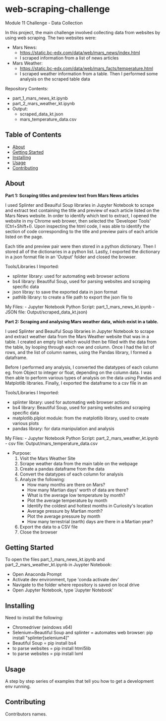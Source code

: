 # web-scraping-challenge
Module 11 Challenge - Data Collection

In this project, the main challenge involved collecting data from websites by using web scraping. The two websites were:

- Mars News:
    - https://static.bc-edx.com/data/web/mars_news/index.html
    - I scraped information from a list of news articles
- Mars Weather:
    - https://static.bc-edx.com/data/web/mars_facts/temperature.html
    - I scraped weather information from a table. Then I performed some analysis on the scraped table data

Repository Contents:
- part_1_mars_news_kt.ipynb
- part_2_mars_weather_kt.ipynb
- Output:
    - scraped_data_kt.json
    - mars_temperature_data.csv
    
## Table of Contents

- [About](#about)
- [Getting Started](#getting_started)
- [Installing](#installing)
- [Usage](#usage)
- [Contributing](#contributing)

## About
**Part 1: Scraping titles and preview text from Mars News articles**

I used Splinter and Beauiful Soup libraries in Jupyter Notebook to scrape and extract text containing the title and preview of each article listed on the Mars News website. In order to identify which text to extract, I opened the website in my Chrome web brower, then selected the 'Developer Tools' (Ctrl+Shift+I). Upon inspecting the html code, I was able to identify the section of code corresponding to the title and preview pairs of each article listed on the page.

Each title and preview pair were then stored in a python dictionary. Then I stored all of the dictionaries in a python list. Lastly, I exported the dictionary in a json format file in an 'Output' folder and closed the browser.

Tools/Libraries I Imported:
- splinter library: used for automating web browser actions
- bs4 library: Beautiful Soup, used for parsing websites and scraping specific data
- json libray: to save the exported data in json format
- pathlib library: to create a file path to export the json file to

My Files:
    - Jupyter Notebook Python Script: part_1_mars_news_kt.ipynb
    - JSON file: Output/scraped_data_kt.json)

**Part 2: Scraping and analysing Mars weather data, which exist in a table.**

I used Splinter and Beauiful Soup libraries in Jupyter Notebook to scrape and extract weather data from the Mars Weather website that was in a table. I created an empty list which would then be filled with the data from the table, by looping through each row and column. Once I had the list of rows, and the list of column names, using the Pandas library, I formed a dataframe. 

Before I performed any analysis, I converted the datatypes of each column eg. from Object to integer or float, depending on the column data. I was then able to perform various types of analysis on the data using Pandas and Matplotlib libraries. Finally, I exported the dataframe to a csv file in an

Tools/Libraries I Imported:
- splinter library: used for automating web browser actions
- bs4 library: Beautiful Soup, used for parsing websites and scraping specific data
- matplotlib.plplot module: from the matplotlib library, used to create various plots
- pandas library: for data manipulation and analysis

My Files:
    - Jupyter Notebook Python Script: part_2_mars_weather_kt.ipynb
    - csv file: Output/mars_temperature_data.csv

- Purpose:
    1. Visit the Mars Weather Site
    2. Scrape weather data from the main table on the webpage
    3. Create a pandas dataframe from the data
    4. Convert the datatypes of each column for analysis
    5. Analyze the following:
        - How many months are there on Mars?
        - How many Martian days' worth of data are there?
        - What is the average low temperature by month?
        - Plot the average temperature by month
        - Identify the coldest and hottest months in Curiosity's location
        - Average pressure by Martian month?
        - Plot the average pressure by month
        - How many terrestrial (earth) days are there in a Martian year?
    6. Export the data to a CSV file
    7. Close the browser 
        

## Getting Started
To open the files part_1_mars_news_kt.ipynb and part_2_mars_weather_kt.ipynb in Juypter Notebook:
  - Open Anaconda Prompt
  - Activate dev environment, type 'conda activate dev'
  - Navigate to the folder where repository is saved on local drive
  - Open Jupyter Notebook, type 'Jupyter Notebook'
        
## Installing
Need to install the following:
  - Chromedriver (windows x64)
  - Selenium=Beautiful Soup and splinter = automates web browser: pip install "splinter[selenium4]"
  - Beautiful Soup = pip install bs4
  - to parse websites = pip install html5lib
  - to parse websites = pip install lxml

## Usage
A step by step series of examples that tell you how to get a development env running.

## Contributing
Contributors names.
